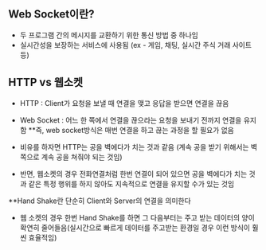 ##  Web Socket이란?
- 두 프로그램 간의 메시지를 교환하기 위한 통신 방법 중 하나임
- 실시간성을 보장하는 서비스에 사용됨 (ex - 게임, 채팅, 실시간 주식 거래 사이트 등)

## HTTP vs 웹소켓
- HTTP : Client가 요청을 보낼 때 연결을 맺고 응답을 받으면 연결을 끊음
- Web Socket : 어느 한 쪽에서 연결을 끊으라는 요청을 보내기 전까지 연결을 유지함
**즉, web socket방식은 매번 연결을 하고 끊는 과정을 할 필요가 없음

- 비유를 하자면 HTTP는 공을 벽에다가 치는 것과 같음 (계속 공을 받기 위해서는 벽쪽으로 계속 공을 쳐줘야 되는 것임)
- 반면, 웹소켓의 경우 전화연결처럼 한번 연결이 되어 있으면 공을 벽에다가 치는 것과 같은 특정 행위를 하지 않아도 지속적으로 연결을 유지할 수가 있는 것임

**Hand Shake란 단순히 Client와 Server의 연결을 의미한다
- 웹 소켓의 경우 한번 Hand Shake를 하면 그 다음부터는 주고 받는 데이터의 양이 확연히 줄어들음(실시간으로 빠르게 데이터를 주고받는 환경일 경우 이런 방식이 훨씬 효율적임)